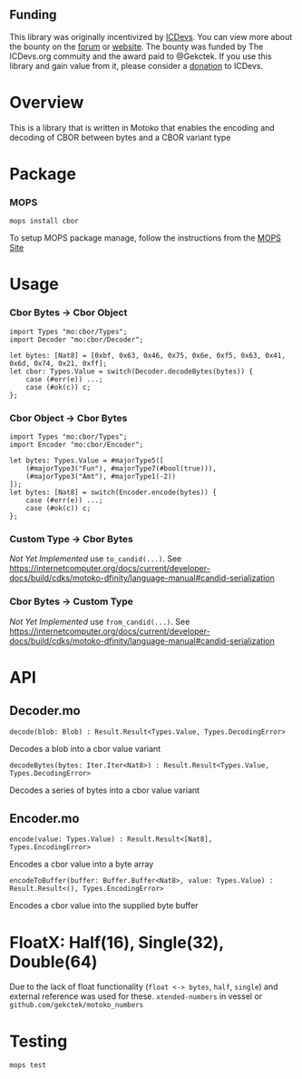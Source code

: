 ## Funding

This library was originally incentivized by [ICDevs](https://ICDevs.org). You
can view more about the bounty on the
[forum](https://forum.dfinity.org/t/icdevs-org-bounty-18-cbor-and-candid-motoko-parser-3-000/11398)
or [website](https://icdevs.org/bounties/2022/02/22/CBOR-and-Candid-Motoko-Parser.html). The
bounty was funded by The ICDevs.org commuity and the award paid to
@Gekctek. If you use this library and gain value from it, please consider
a [donation](https://icdevs.org/donations.html) to ICDevs.

# Overview

This is a library that is written in Motoko that enables the encoding and decoding of CBOR between bytes and a CBOR variant type

# Package

### MOPS

```
mops install cbor
```

To setup MOPS package manage, follow the instructions from the [MOPS Site](https://j4mwm-bqaaa-aaaam-qajbq-cai.ic0.app/)

# Usage

### Cbor Bytes -> Cbor Object

```
import Types "mo:cbor/Types";
import Decoder "mo:cbor/Decoder";

let bytes: [Nat8] = [0xbf, 0x63, 0x46, 0x75, 0x6e, 0xf5, 0x63, 0x41, 0x6d, 0x74, 0x21, 0xff];
let cbor: Types.Value = switch(Decoder.decodeBytes(bytes)) {
    case (#err(e)) ...;
    case (#ok(c)) c;
};
```

### Cbor Object -> Cbor Bytes

```
import Types "mo:cbor/Types";
import Encoder "mo:cbor/Encoder";

let bytes: Types.Value = #majorType5([
    (#majorType3("Fun"), #majorType7(#bool(true))),
    (#majorType3("Amt"), #majorType1(-2))
]);
let bytes: [Nat8] = switch(Encoder.encode(bytes)) {
    case (#err(e)) ...;
    case (#ok(c)) c;
};

```

### Custom Type -> Cbor Bytes

_Not Yet Implemented_
use `to_candid(...)`. See https://internetcomputer.org/docs/current/developer-docs/build/cdks/motoko-dfinity/language-manual#candid-serialization

### Cbor Bytes -> Custom Type

_Not Yet Implemented_
use `from_candid(...)`. See https://internetcomputer.org/docs/current/developer-docs/build/cdks/motoko-dfinity/language-manual#candid-serialization

# API

## Decoder.mo

`decode(blob: Blob) : Result.Result<Types.Value, Types.DecodingError>`

Decodes a blob into a cbor value variant

`decodeBytes(bytes: Iter.Iter<Nat8>) : Result.Result<Types.Value, Types.DecodingError>`

Decodes a series of bytes into a cbor value variant

## Encoder.mo

`encode(value: Types.Value) : Result.Result<[Nat8], Types.EncodingError>`

Encodes a cbor value into a byte array

`encodeToBuffer(buffer: Buffer.Buffer<Nat8>, value: Types.Value) : Result.Result<(), Types.EncodingError>`

Encodes a cbor value into the supplied byte buffer

# FloatX: Half(16), Single(32), Double(64)

Due to the lack of float functionality (`float <-> bytes`, `half`, `single`) and external reference was used for these. `xtended-numbers` in vessel or `github.com/gekctek/motoko_numbers`

# Testing

```
mops test
```
